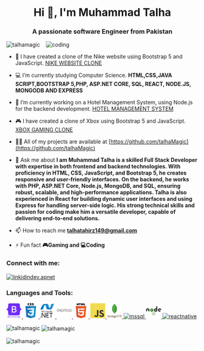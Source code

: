 <h1 align="center">Hi 👋, I'm Muhammad Talha</h1>
<h3 align="center">A passionate software Engineer from Pakistan</h3>

<img align="right" alt="coding"  width="400" src="https://user-images.githubusercontent.com/55389276/140866485-8fb1c876-9a8f-4d6a-98dc-08c4981eaf70.gif">

<p align="left"> <img src="https://komarev.com/ghpvc/?username=talhamagic&label=Profile%20views&color=0e75b6&style=flat" alt="talhamagic" /> </p>

- 👟 I have created a clone of the Nike website using Bootstrap 5 and JavaScript. [NIKE WEBSITE CLONE](https://github.com/talhaMagic/Nike-Website-Front-End-)

- 💻 I’m currently studying Computer Science. **HTML,CSS,JAVA SCRIPT,BOOTSTRAP 5,PHP, ASP.NET CORE, SQL, REACT, NODE.JS, MONGODB AND EXPRESS**

- 🏨 I’m currently working on a Hotel Management System, using Node.js for the backend development. [HOTEL MANAGEMENT SYSTEM](https://github.com/talhaMagic/HOTEL-MANAGEMENT-SYSTEM-NODE-JS)

- 🎮 I have created a clone of Xbox using Bootstrap 5 and JavaScript. [XBOX GAMING CLONE](https://github.com/talhaMagic/x-box-clone-website)

- 👨‍💻 All of my projects are available at [https://github.com/talhaMagic](https://github.com/talhaMagic)

- 💬 Ask me about **I am Muhammad Talha is a skilled Full Stack Developer with expertise in both frontend and backend technologies. With proficiency in HTML, CSS, JavaScript, and Bootstrap 5, he creates responsive and user-friendly interfaces. On the backend, he works with PHP, ASP.NET Core, Node.js, MongoDB, and SQL, ensuring robust, scalable, and high-performance applications. Talha is also experienced in React for building dynamic user interfaces and using Express for handling server-side logic. His strong technical skills and passion for coding make him a versatile developer, capable of delivering end-to-end solutions.**

- 📫 How to reach me **talhatahirz149@gmail.com**

- ⚡ Fun fact **🎮Gaming and 💻Coding**

<h3 align="left">Connect with me:</h3>
<p align="left">
<a href="https://linkedin.com/in/linkidindev.apnet" target="blank"><img align="center" src="https://raw.githubusercontent.com/rahuldkjain/github-profile-readme-generator/master/src/images/icons/Social/linked-in-alt.svg" alt="linkidindev.apnet" height="30" width="40" /></a>
</p>

<h3 align="left">Languages and Tools:</h3>
<p align="left"> <a href="https://getbootstrap.com" target="_blank" rel="noreferrer"> <img src="https://raw.githubusercontent.com/devicons/devicon/master/icons/bootstrap/bootstrap-plain-wordmark.svg" alt="bootstrap" width="40" height="40"/> </a> <a href="https://www.w3schools.com/css/" target="_blank" rel="noreferrer"> <img src="https://raw.githubusercontent.com/devicons/devicon/master/icons/css3/css3-original-wordmark.svg" alt="css3" width="40" height="40"/> </a> <a href="https://dotnet.microsoft.com/" target="_blank" rel="noreferrer"> <img src="https://raw.githubusercontent.com/devicons/devicon/master/icons/dot-net/dot-net-original-wordmark.svg" alt="dotnet" width="40" height="40"/> </a> <a href="https://expressjs.com" target="_blank" rel="noreferrer"> <img src="https://raw.githubusercontent.com/devicons/devicon/master/icons/express/express-original-wordmark.svg" alt="express" width="40" height="40"/> </a> <a href="https://www.w3.org/html/" target="_blank" rel="noreferrer"> <img src="https://raw.githubusercontent.com/devicons/devicon/master/icons/html5/html5-original-wordmark.svg" alt="html5" width="40" height="40"/> </a> <a href="https://developer.mozilla.org/en-US/docs/Web/JavaScript" target="_blank" rel="noreferrer"> <img src="https://raw.githubusercontent.com/devicons/devicon/master/icons/javascript/javascript-original.svg" alt="javascript" width="40" height="40"/> </a> <a href="https://www.mongodb.com/" target="_blank" rel="noreferrer"> <img src="https://raw.githubusercontent.com/devicons/devicon/master/icons/mongodb/mongodb-original-wordmark.svg" alt="mongodb" width="40" height="40"/> </a> <a href="https://www.microsoft.com/en-us/sql-server" target="_blank" rel="noreferrer"> <img src="https://www.svgrepo.com/show/303229/microsoft-sql-server-logo.svg" alt="mssql" width="40" height="40"/> </a> <a href="https://nodejs.org" target="_blank" rel="noreferrer"> <img src="https://raw.githubusercontent.com/devicons/devicon/master/icons/nodejs/nodejs-original-wordmark.svg" alt="nodejs" width="40" height="40"/> </a> <a href="https://reactnative.dev/" target="_blank" rel="noreferrer"> <img src="https://reactnative.dev/img/header_logo.svg" alt="reactnative" width="40" height="40"/> </a> </p>

<p><img align="left" src="https://github-readme-stats.vercel.app/api/top-langs?username=talhamagic&show_icons=true&locale=en&layout=compact" alt="talhamagic" /></p>

<p>&nbsp;<img align="center" src="https://github-readme-stats.vercel.app/api?username=talhamagic&show_icons=true&locale=en" alt="talhamagic" /></p>

<p><img align="center" src="https://github-readme-streak-stats.herokuapp.com/?user=talhamagic&" alt="talhamagic" /></p>
